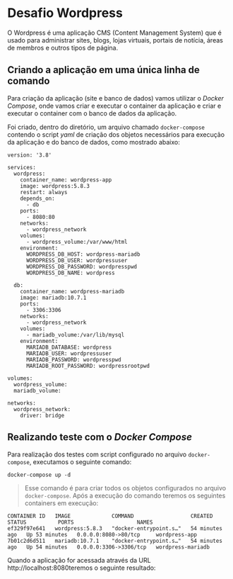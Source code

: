 # Desafio Wordpress

O Wordpress é uma aplicação CMS (Content Management System) que é usado para administrar sites, blogs, lojas virtuais, portais de notícia, áreas de membros e outros tipos de página.

## Criando a aplicação em uma única linha de comando

Para criação da aplicação (site e banco de dados) vamos utilizar o *Docker Compose*, onde vamos criar e executar o container da aplicação e criar e executar o container com o banco de dados da aplicação.

Foi criado, dentro do diretório, um arquivo chamado `docker-compose` contendo o script *yaml* de criação dos objetos necessários para execução da aplicação e do banco de dados, como mostrado abaixo:

    version: '3.8'
    
    services:
      wordpress:
        container_name: wordpress-app
        image: wordpress:5.8.3
        restart: always
        depends_on:
          - db
        ports:
          - 8080:80
        networks:
          - wordpress_network
        volumes:
          - wordpress_volume:/var/www/html
        environment:
          WORDPRESS_DB_HOST: wordpress-mariadb
          WORDPRESS_DB_USER: wordpressuser
          WORDPRESS_DB_PASSWORD: wordpresspwd
          WORDPRESS_DB_NAME: wordpress
    
      db:
        container_name: wordpress-mariadb
        image: mariadb:10.7.1
        ports: 
          - 3306:3306
        networks:
          - wordpress_network
        volumes:
          - mariadb_volume:/var/lib/mysql
        environment:
          MARIADB_DATABASE: wordpress
          MARIADB_USER: wordpressuser
          MARIADB_PASSWORD: wordpresspwd
          MARIADB_ROOT_PASSWORD: wordpressrootpwd
    
    volumes:
      wordpress_volume:
      mariadb_volume:
    
    networks:
      wordpress_network:
        driver: bridge

## Realizando teste com o *Docker Compose*

Para realização dos testes com script configurado no arquivo `docker-compose`, executamos o seguinte comando:

    docker-compose up -d

> Esse comando é para criar todos os objetos configurados no arquivo `docker-compose`.
Após a execução do comando teremos os seguintes containers em execução:

    CONTAINER ID   IMAGE             COMMAND                  CREATED          STATUS          PORTS                    NAMES
    ef329f97e641   wordpress:5.8.3   "docker-entrypoint.s…"   54 minutes ago   Up 53 minutes   0.0.0.0:8080->80/tcp     wordpress-app
    7b01c2d6d511   mariadb:10.7.1    "docker-entrypoint.s…"   54 minutes ago   Up 54 minutes   0.0.0.0:3306->3306/tcp   wordpress-mariadb

Quando a aplicação for acessada através da URL http://localhost:8080teremos o seguinte resultado:

